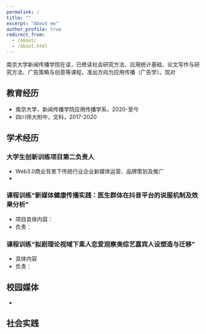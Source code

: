 ```yaml
---
permalink: /
title: ""
excerpt: "About me"
author_profile: true
redirect_from: 
  - /about/
  - /about.html
---
```



南京大学新闻传播学院在读，已修读社会研究方法、应用统计基础、论文写作与研究方法、广告策略与创意等课程，准出方向为应用传播（广告学）。现对

## 教育经历
  * 南京大学，新闻传播学院应用传播学系，2020-至今
  * 四川师大附中，文科，2017-2020

## 学术经历
### 大学生创新训练项目第二负责人
  * Web3.0商业背景下传统行业企业新媒体运营、品牌策划及推广
  * 
### 课程训练“新媒体健康传播实践：医生群体在抖音平台的说服机制及效果分析”
  * 项目具体内容：
  * 负责：
### 课程训练“拟剧理论视域下素人恋爱观察类综艺嘉宾人设塑造与迁移”
  * 具体内容
  * 负责：

## 校园媒体
  * 
## 社会实践
